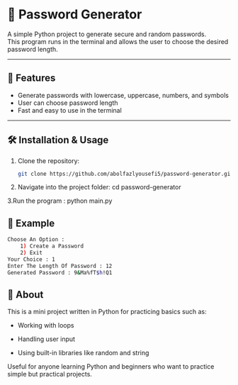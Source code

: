 # 🔑 Password Generator

A simple Python project to generate secure and random passwords.  
This program runs in the terminal and allows the user to choose the desired password length.

---

## 🚀 Features
- Generate passwords with lowercase, uppercase, numbers, and symbols  
- User can choose password length  
- Fast and easy to use in the terminal  

---

## 🛠️ Installation & Usage

1. Clone the repository:
   ```bash
   git clone https://github.com/abolfazlyousefi5/password-generator.git
2. Navigate into the project folder:
cd password-generator

3.Run the program :
python main.py

## 📸 Example
```bash
Choose An Option : 
    1) Create a Password
    2) Exit
Your Choice : 1
Enter The Length Of Password : 12
Generated Password : 9&Ma%fT$h!Q1
```
## 📌 About 
This is a mini project written in Python for practicing basics such as:

- Working with loops

- Handling user input

- Using built-in libraries like random and string

Useful for anyone learning Python and beginners who want to practice simple but practical projects.


